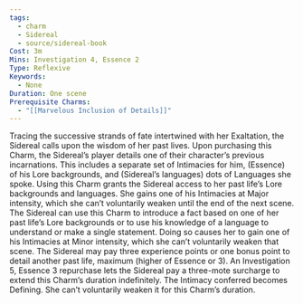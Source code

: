 ```yaml
---
tags:
  - charm
  - Sidereal
  - source/sidereal-book
Cost: 3m
Mins: Investigation 4, Essence 2
Type: Reflexive
Keywords:
  - None
Duration: One scene
Prerequisite Charms:
  - "[[Marvelous Inclusion of Details]]"
---
```

Tracing the successive strands of fate intertwined with her Exaltation, the Sidereal calls upon the wisdom of her past lives. Upon purchasing this Charm, the Sidereal’s player details one of their character’s previous incarnations. This includes a separate set of Intimacies for him, (Essence) of his Lore backgrounds, and (Sidereal’s languages) dots of Languages she spoke. Using this Charm grants the Sidereal access to her past life’s Lore backgrounds and languages. She gains one of his Intimacies at Major intensity, which she can’t voluntarily weaken until the end of the next scene. The Sidereal can use this Charm to introduce a fact based on one of her past life’s Lore backgrounds or to use his knowledge of a language to understand or make a single statement. Doing so causes her to gain one of his Intimacies at Minor intensity, which she can’t voluntarily weaken that scene. The Sidereal may pay three experience points or one bonus point to detail another past life, maximum (higher of Essence or 3). An Investigation 5, Essence 3 repurchase lets the Sidereal pay a three-mote surcharge to extend this Charm’s duration indefinitely. The Intimacy conferred becomes Defining. She can’t voluntarily weaken it for this Charm’s duration.